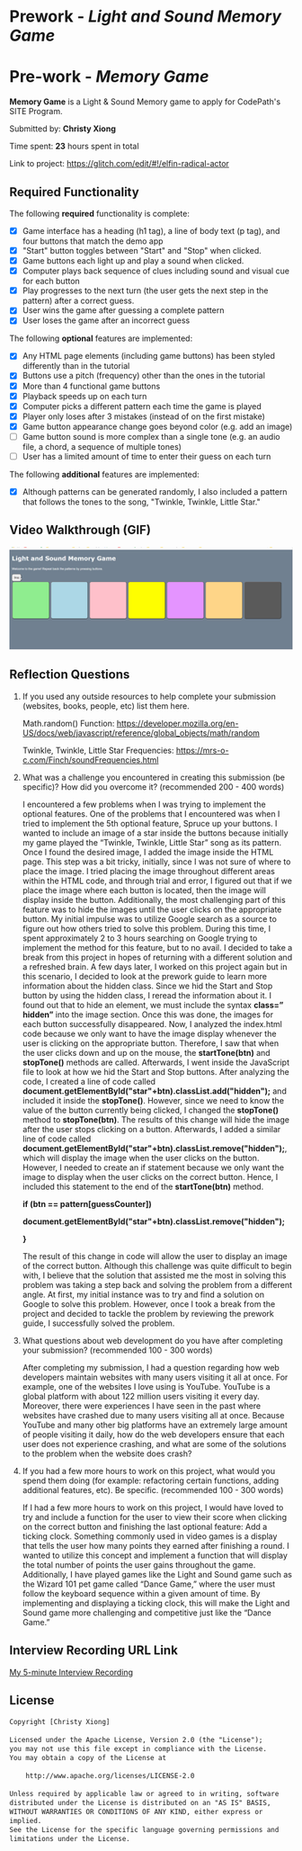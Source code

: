 # Prework - *Light and Sound Memory Game*

# Pre-work - *Memory Game*

**Memory Game** is a Light & Sound Memory game to apply for CodePath's SITE Program. 

Submitted by: **Christy Xiong**

Time spent: **23** hours spent in total

Link to project: https://glitch.com/edit/#!/elfin-radical-actor

## Required Functionality

The following **required** functionality is complete:

* [x] Game interface has a heading (h1 tag), a line of body text (p tag), and four buttons that match the demo app
* [x] "Start" button toggles between "Start" and "Stop" when clicked. 
* [x] Game buttons each light up and play a sound when clicked. 
* [x] Computer plays back sequence of clues including sound and visual cue for each button
* [x] Play progresses to the next turn (the user gets the next step in the pattern) after a correct guess. 
* [x] User wins the game after guessing a complete pattern
* [x] User loses the game after an incorrect guess

The following **optional** features are implemented:

* [x] Any HTML page elements (including game buttons) has been styled differently than in the tutorial
* [x] Buttons use a pitch (frequency) other than the ones in the tutorial
* [x] More than 4 functional game buttons
* [x] Playback speeds up on each turn
* [x] Computer picks a different pattern each time the game is played
* [x] Player only loses after 3 mistakes (instead of on the first mistake)
* [x] Game button appearance change goes beyond color (e.g. add an image)
* [ ] Game button sound is more complex than a single tone (e.g. an audio file, a chord, a sequence of multiple tones)
* [ ] User has a limited amount of time to enter their guess on each turn

The following **additional** features are implemented:
- [x] Although patterns can be generated randomly, I also included a pattern that follows the tones to the song, "Twinkle, Twinkle, Little Star."

## Video Walkthrough (GIF)
<img src='SITE_walkthrough.gif' title='Video Walkthrough' width='' alt='Video Walkthrough' />

## Reflection Questions
1. If you used any outside resources to help complete your submission (websites, books, people, etc) list them here. 
    
    Math.random() Function: https://developer.mozilla.org/en-US/docs/web/javascript/reference/global_objects/math/random
    
    Twinkle, Twinkle, Little Star Frequencies: https://mrs-o-c.com/Finch/soundFrequencies.html
    
2. What was a challenge you encountered in creating this submission (be specific)? How did you overcome it? (recommended 200 - 400 words) 
    
    I encountered a few problems when I was trying to implement the optional features. One of the problems that I encountered was when I tried to implement the 5th optional feature, Spruce up your buttons. I wanted to include an image of a star inside the buttons because initially my game played the “Twinkle, Twinkle, Little Star” song as its pattern. Once I found the desired image, I added the image inside the HTML page. This step was a bit tricky, initially, since I was not sure of where to place the image. I tried placing the image throughout different areas within the HTML code, and through trial and error, I figured out that if we place the image where each button is located, then the image will display inside the button. Additionally, the most challenging part of this feature was to hide the images until the user clicks on the appropriate button. My initial impulse was to utilize Google search as a source to figure out how others tried to solve this problem. During this time, I spent approximately 2 to 3 hours searching on Google trying to implement the method for this feature, but to no avail. I decided to take a break from this project in hopes of returning with a different solution and a refreshed brain. A few days later, I worked on this project again but in this scenario, I decided to look at the prework guide to learn more information about the hidden class. Since we hid the Start and Stop button by using the hidden class, I reread the information about it. I found out that to hide an element, we must include the syntax **class=” hidden”** into the image section. Once this was done, the images for each button successfully disappeared. Now, I analyzed the index.html code because we only want to have the image display whenever the user is clicking on the appropriate button. Therefore, I saw that when the user clicks down and up on the mouse, the **startTone(btn)** and **stopTone()** methods are called. Afterwards, I went inside the JavaScript file to look at how we hid the Start and Stop buttons. After analyzing the code, I created a line of code called **document.getElementById("star"+btn).classList.add("hidden");** and included it inside the **stopTone()**. However, since we need to know the value of the button currently being clicked, I changed the **stopTone()** method to **stopTone(btn)**. The results of this change will hide the image after the user stops clicking on a button. Afterwards, I added a similar line of code called **document.getElementById("star"+btn).classList.remove("hidden");**, which will display the image when the user clicks on the button. However, I needed to create an if statement because we only want the image to display when the user clicks on the correct button. Hence, I included this statement to the end of the **startTone(btn)** method.
     
    **if (btn == pattern[guessCounter])**
    
      **document.getElementById("star"+btn).classList.remove("hidden");**
  
    **}**
  
    The result of this change in code will allow the user to display an image of the correct button. 
    Although this challenge was quite difficult to begin with, I believe that the solution that assisted me the most in solving this problem was taking a step back and solving the problem from a different angle. At first, my initial instance was to try and find a solution on Google to solve this problem. However, once I took a break from the project and decided to tackle the problem by reviewing the prework guide, I successfully solved the problem. 


3. What questions about web development do you have after completing your submission? (recommended 100 - 300 words) 
    
    After completing my submission, I had a question regarding how web developers maintain websites with many users visiting it all at once. For example, one of the websites I love using is YouTube. YouTube is a global platform with about 122 million users visiting it every day. Moreover, there were experiences I have seen in the past where websites have crashed due to many users visiting all at once. Because YouTube and many other big platforms have an extremely large amount of people visiting it daily, how do the web developers ensure that each user does not experience crashing, and what are some of the solutions to the problem when the website does crash?

4. If you had a few more hours to work on this project, what would you spend them doing (for example: refactoring certain functions, adding additional features, etc). Be specific. (recommended 100 - 300 words) 

    If I had a few more hours to work on this project, I would have loved to try and include a function for the user to view their score when clicking on the correct button and finishing the last optional feature: Add a ticking clock. Something commonly used in video games is a display that tells the user how many points they earned after finishing a round. I wanted to utilize this concept and implement a function that will display the total number of points the user gains throughout the game. Additionally, I have played games like the Light and Sound game such as the Wizard 101 pet game called “Dance Game,” where the user must follow the keyboard sequence within a given amount of time. By implementing and displaying a ticking clock, this will make the Light and Sound game more challenging and competitive just like the “Dance Game.”



## Interview Recording URL Link

[My 5-minute Interview Recording](your-link-here)


## License

    Copyright [Christy Xiong]

    Licensed under the Apache License, Version 2.0 (the "License");
    you may not use this file except in compliance with the License.
    You may obtain a copy of the License at

        http://www.apache.org/licenses/LICENSE-2.0

    Unless required by applicable law or agreed to in writing, software
    distributed under the License is distributed on an "AS IS" BASIS,
    WITHOUT WARRANTIES OR CONDITIONS OF ANY KIND, either express or implied.
    See the License for the specific language governing permissions and
    limitations under the License.
